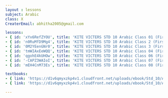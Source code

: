 ```yaml
--- 
layout : lessons 
subject: Arabic
class: X
CreaterEmail: abhitha2005@gmail.com

lessons: 
- { id: 'xYx6RefZYOU', title: 'KITE VICTERS STD 10 Arabic Class 01 (First Bell-ഫസ്റ്റ് ബെല്‍)' }
- { id: 'n0RuMfD9Mg4', title: 'KITE VICTERS STD 10 Arabic Class 2 (First Bell-ഫസ്റ്റ് ബെല്‍)' }
- { id: '0M2YEenGNr0', title: 'KITE VICTERS STD 10 Arabic Class 3 (First Bell-ഫസ്റ്റ് ബെല്‍)' }
- { id: 'tmWIAxEeWQQ', title: 'KITE VICTERS STD 10 Arabic Class 04 (First Bell-ഫസ്റ്റ് ബെല്‍)' }
- { id: 'qgohE4kUHOw', title: 'KITE VICTERS STD 10 Arabic Class 06 (First Bell-ഫസ്റ്റ് ബെല്‍)' }
- { id: '-CAPZ3WAIoI', title: 'KITE VICTERS STD 10 Arabic Class 07 (First Bell-ഫസ്റ്റ് ബെല്‍)' }
- { id: 'mEH4CnM73Es', title: 'KITE VICTERS STD 10 Arabic Class 08 (First Bell-ഫസ്റ്റ് ബെല്‍)' }

textbooks:
- { link: 'https://d1v6qmyxzkp4v1.cloudfront.net/uploads/ebook/Std_10/ArabicGeneral_1/ArabicGeneral_1.pdf', title: 'Arabic 1' }
- { link: 'https://d1v6qmyxzkp4v1.cloudfront.net/uploads/ebook/Std_10/ArabicOriental_1/ArabicOriental_1.pdf', title: 'Arabic 2' }

--- 
```

